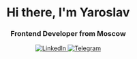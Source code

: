 <div id="header" align="center">
	<h1>Hi there, I'm Yaroslav</h1>
	<h3>Frontend Developer from Moscow</h3>
	<a href="[linkedin-url](https://www.linkedin.com/in/lyubimov-yaroslav/)">
		<img src="https://img.shields.io/badge/LinkedIn-orange?style=for-the-badge&logo=linkedin&logoColor=white" alt="LinkedIn"/>
	</a>
	<a href="[linkedin-url](https://www.linkedin.com/in/lyubimov-yaroslav/)">
		<img src="https://img.shields.io/badge/Telegram-orange?style=for-the-badge&logo=telegram&logoColor=white" alt="Telegram"/>
	</a>
</div>


<!--
**Yanseses/Yanseses** is a ✨ _special_ ✨ repository because its `README.md` (this file) appears on your GitHub profile.

Here are some ideas to get you started:

- 🔭 I’m currently working on ...
- 🌱 I’m currently learning ...
- 👯 I’m looking to collaborate on ...
- 🤔 I’m looking for help with ...
- 💬 Ask me about ...
- 📫 How to reach me: ...
- 😄 Pronouns: ...
- ⚡ Fun fact: ...
-->
